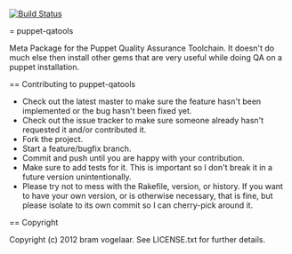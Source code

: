 [![Build Status](https://secure.travis-ci.org/attachmentgenie/puppet-qatools.png)](http://travis-ci.org/attachmentgenie/puppet-qatools)

= puppet-qatools

Meta Package for the Puppet Quality Assurance Toolchain. It doesn't do much else then install other gems that are very useful while doing QA on a puppet installation.

== Contributing to puppet-qatools

* Check out the latest master to make sure the feature hasn't been implemented or the bug hasn't been fixed yet.
* Check out the issue tracker to make sure someone already hasn't requested it and/or contributed it.
* Fork the project.
* Start a feature/bugfix branch.
* Commit and push until you are happy with your contribution.
* Make sure to add tests for it. This is important so I don't break it in a future version unintentionally.
* Please try not to mess with the Rakefile, version, or history. If you want to have your own version, or is otherwise necessary, that is fine, but please isolate to its own commit so I can cherry-pick around it.

== Copyright

Copyright (c) 2012 bram vogelaar. See LICENSE.txt for
further details.

